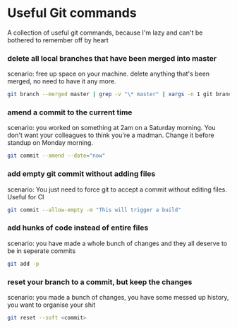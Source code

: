 # Useful Git commands
A collection of useful git commands, because I'm lazy and can't be bothered to remember off by heart


### delete all local branches that have been merged into master
scenario: free up space on your machine. delete anything that's been merged, no need to have it any more.
```sh
git branch --merged master | grep -v "\* master" | xargs -n 1 git branch -
```

### amend a commit to the current time
scenario: you worked on something at 2am on a Saturday morning. You don't want your colleagues to think you're a madman. Change it before standup on Monday morning.
```sh
git commit --amend --date="now"
```

### add empty git commit without adding files
scenario: You just need to force git to accept a commit without editing files. Useful for CI
```sh
git commit --allow-empty -m "This will trigger a build"
```

### add hunks of code instead of entire files
scenario: you have made a whole bunch of changes and they all deserve to be in seperate commits
```sh
git add -p
```

### reset your branch to a commit, but keep the changes
scenario: you made a bunch of changes, you have some messed up history, you want to organise your shit
```sh
git reset --soft <commit>
```

